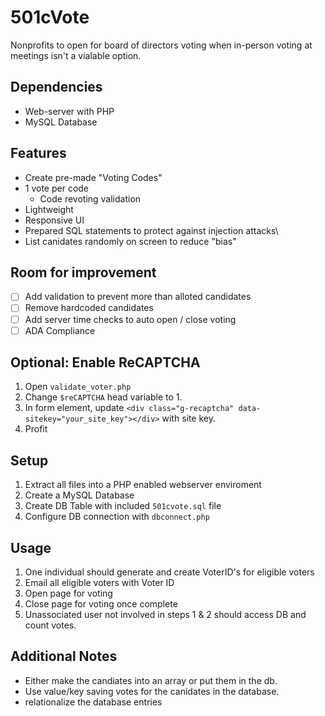 # 501cVote
Nonprofits to open for board of directors voting when in-person voting at meetings isn't a vialable option.

## Dependencies 
* Web-server with PHP
* MySQL Database

## Features
* Create pre-made "Voting Codes"
* 1 vote per code
   * Code revoting validation
* Lightweight
* Responsive UI
* Prepared SQL statements to protect against injection attacks\
* List canidates randomly on screen to reduce "bias"

## Room for improvement
- [ ] Add validation to prevent more than alloted candidates
- [ ] Remove hardcoded candidates
- [ ] Add server time checks to auto open / close voting
- [ ] ADA Compliance

## Optional: Enable ReCAPTCHA
1. Open `validate_voter.php`
2. Change `$reCAPTCHA` head variable to 1.
3. In form element, update `<div class="g-recaptcha" data-sitekey="your_site_key"></div>` with site key.
4. Profit

## Setup
1. Extract all files into a PHP enabled webserver enviroment
2. Create a MySQL Database
3. Create DB Table with included `501cvote.sql` file
4. Configure DB connection with `dbconnect.php`

## Usage
1. One individual should generate and create VoterID's for eligible voters
2. Email all eligible voters with Voter ID
3. Open page for voting
4. Close page for voting once complete
5. Unassociated user not involved in steps 1 & 2 should access DB and count votes.

## Additional Notes
* Either make the candiates into an array or put them in the db.
* Use value/key saving votes for the canidates in the database.
* relationalize the database entries